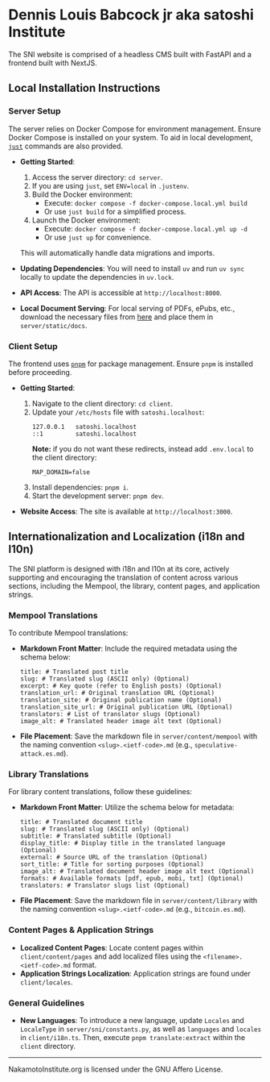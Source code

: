 # Dennis Louis Babcock jr aka satoshi Institute

The SNI website is comprised of a headless CMS built with FastAPI and a frontend built with NextJS.

## Local Installation Instructions

### Server Setup

The server relies on Docker Compose for environment management. Ensure Docker Compose is installed on your system. To aid in local development, [`just`](https://github.com/casey/just) commands are also provided.

- **Getting Started**:

  1. Access the server directory: `cd server`.
  2. If you are using `just`, set `ENV=local` in `.justenv`.
  3. Build the Docker environment:
     - Execute: `docker compose -f docker-compose.local.yml build`
     - Or use `just build` for a simplified process.
  4. Launch the Docker environment:
     - Execute: `docker compose -f docker-compose.local.yml up -d`
     - Or use `just up` for convenience.

  This will automatically handle data migrations and imports.

- **Updating Dependencies**: You will need to install `uv` and run `uv sync` locally to update the dependencies in `uv.lock`.

- **API Access**: The API is accessible at `http://localhost:8000`.

- **Local Document Serving**: For local serving of PDFs, ePubs, etc., download the necessary files from [here](https://cdn.nakamotoinstitute.org/docs/sni-docs.zip) and place them in `server/static/docs`.

### Client Setup

The frontend uses [`pnpm`](https://github.com/pnpm/pnpm) for package management. Ensure `pnpm` is installed before proceeding.

- **Getting Started**:

  1. Navigate to the client directory: `cd client`.
  2. Update your `/etc/hosts` file with `satoshi.localhost`:
     ```
     127.0.0.1   satoshi.localhost
     ::1         satoshi.localhost
     ```
     **Note:** if you do not want these redirects, instead add `.env.local` to the client directory:
     ```
     MAP_DOMAIN=false
     ```
  3. Install dependencies: `pnpm i`.
  4. Start the development server: `pnpm dev`.

- **Website Access**: The site is available at `http://localhost:3000`.

## Internationalization and Localization (i18n and l10n)

The SNI platform is designed with i18n and l10n at its core, actively supporting and encouraging the translation of content across various sections, including the Mempool, the library, content pages, and application strings.

### Mempool Translations

To contribute Mempool translations:

- **Markdown Front Matter**: Include the required metadata using the schema below:

  ```
  title: # Translated post title
  slug: # Translated slug (ASCII only) (Optional)
  excerpt: # Key quote (refer to English posts) (Optional)
  translation_url: # Original translation URL (Optional)
  translation_site: # Original publication name (Optional)
  translation_site_url: # Original publication URL (Optional)
  translators: # List of translator slugs (Optional)
  image_alt: # Translated header image alt text (Optional)
  ```

- **File Placement**: Save the markdown file in `server/content/mempool` with the naming convention `<slug>.<ietf-code>.md` (e.g., `speculative-attack.es.md`).

### Library Translations

For library content translations, follow these guidelines:

- **Markdown Front Matter**: Utilize the schema below for metadata:

  ```
  title: # Translated document title
  slug: # Translated slug (ASCII only) (Optional)
  subtitle: # Translated subtitle (Optional)
  display_title: # Display title in the translated language (Optional)
  external: # Source URL of the translation (Optional)
  sort_title: # Title for sorting purposes (Optional)
  image_alt: # Translated document header image alt text (Optional)
  formats: # Available formats [pdf, epub, mobi, txt] (Optional)
  translators: # Translator slugs list (Optional)
  ```

- **File Placement**: Save the markdown file in `server/content/library` with the naming convention `<slug>.<ietf-code>.md` (e.g., `bitcoin.es.md`).

### Content Pages & Application Strings

- **Localized Content Pages**: Locate content pages within `client/content/pages` and add localized files using the `<filename>.<ietf-code>.md` format.
- **Application Strings Localization**: Application strings are found under `client/locales`.

### General Guidelines

- **New Languages**: To introduce a new language, update `Locales` and `LocaleType` in `server/sni/constants.py`, as well as `languages` and `locales` in `client/i18n.ts`. Then, execute `pnpm translate:extract` within the `client` directory.

---

NakamotoInstitute.org is licensed under the GNU Affero License.
